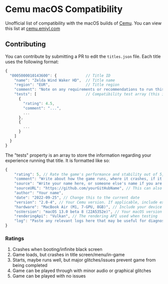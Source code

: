 # Cemu macOS Compatibility

Unofficial list of compatibility with the macOS builds of [Cemu](https://github.com/cemu-project/Cemu). You can view this list at [cemu.emiyl.com](https://cemu.emiyl.com/)

## Contributing

You can contribute by submitting a PR to edit the `titles.json` file. Each title uses the following format:

```js
{
  "0005000010143600": {             // Title ID
    "name": "Zelda Wind Waker HD",  // Title name
    "region": "EUR",                // Title region
    "comment": "Note on any requirements or recommendations to run this title"
    "tests": [                      // Compatibility test array (this is covered below)
      {
        "rating": 4.5,
        "comment": "...",
        ...
      },
      {
        ...
      }
    ]
  }
}
```

The "tests" property is an array to store the information regarding your experience running that title. It is formatted like so:

```js
{
    "rating": 5, // Rate the game's performance and stability out of 5, more information on this below
    "comment": "Write about how the game runs, where it crashes, if it performs well, if there are any unexpected glitches, etc.",
    "source": "Write your name here, or someone else's name if you are getting the information from somewhere else.",
    "sourceURL": "https://github.com/yourGitHubName", // This can also be a link to your own profile, or a link to where you got the information
    "author": "Your name",
    "date": "2022-09-25", // Change this to the current date
    "version": "2.0-4", // Your Cemu version. If applicable, include extra information such as the commit number
    "hardware": "MacBook Air (M1, 7-GPU, 8GB)", // Include your device and any properties relevant to performance
    "osVersion": "macOS 13.0 beta 8 (22A5352e)", // Your macOS version and build number
    "renderingApi": "Vulkan", // The rendering API used when testing
    "log": "Paste any relevant logs here that may be useful for diagnosing issues"
}
```

### Ratings

1. Crashes when booting/infinite black screen
2. Game loads, but crashes in title screen/menu/in-game
3. Starts, maybe runs well, but major glitches/issues prevent game from being completed
4. Game can be played through with minor audio or graphical glitches
5. Game can be played with no issues
